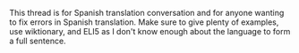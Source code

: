 This thread is for Spanish translation conversation and for anyone wanting to fix errors in Spanish translation. Make sure to give plenty of examples, use wiktionary, and ELI5 as I don't know enough about the language to form a full sentence. 

